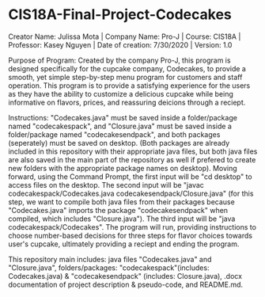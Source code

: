# CIS18A-Final-Project-Codecakes
Creator Name: Julissa Mota |
Company Name: Pro-J |
Course: CIS18A |
Professor: Kasey Nguyen |
Date of creation: 7/30/2020 |
Version: 1.0

Purpose of Program: Created by the company Pro-J, this program is designed specifically for the cupcake company, Codecakes, to provide a smooth, yet simple step-by-step menu program for customers and staff operation. This program is to provide a satisfying experience for the users as they have the ability to customize a delicious cupcake while being informative on flavors, prices, and reassuring deicions through a reciept.

Instructions: "Codecakes.java" must be saved inside a folder/package named "codecakespack", and "Closure.java" must be saved inside a folder/package named "codecakesendpack", and both packages (seperately) must be saved on desktop. (Both packages are already included in this repository with their appropriate java files, but both java files are also saved in the main part of the repository as well if prefered to create new folders with the appropriate package names on desktop). Moving forward, using the Command Prompt, the first input will be "cd desktop" to access files on the desktop. The second input will be "javac codecakespack/Codecakes.java codecakesendpack/Closure.java" (for this step, we want to compile both java files from their packages because "Codecakes.java" imports the package "codecakesendpack" when compiled, which includes "Closure.java"). The third input will be "java codecakespack/Codecakes". The program will run, providing instructions to choose number-based decisions for three steps for flavor choices towards user's cupcake, ultimately providing a reciept and ending the program.

This repository main includes: java files "Codecakes.java" and "Closure.java", folders/packages: "codecakespack"(includes: Codecakes.java) & "codecakesendpack" (includes: Closure.java), .docx documentation of project description & pseudo-code, and README.md.
